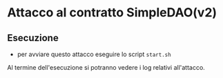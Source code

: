 # Attacco al contratto SimpleDAO(v2)

## Esecuzione

* per avviare questo attacco eseguire lo script `start.sh`

Al termine dell'esecuzione si potranno vedere i log relativi all'attacco. 
